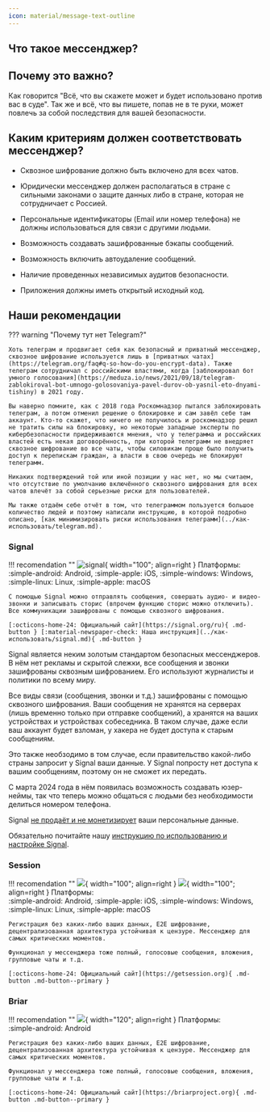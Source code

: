 ```yaml
---
icon: material/message-text-outline
---
```


## **Что такое мессенджер?**


## **Почему это важно?**

Как говорится "Всё, что вы скажете может и будет использовано против вас в суде". Так же и всё, что вы пишете, попав не в те руки, может повлечь за собой последствия для вашей безопасности.

## **Каким критериям должен соответствовать мессенджер?**

- Сквозное шифрование должно быть включено для всех чатов.

- Юридически мессенджер должен располагаться в стране с сильными законами о защите данных либо в стране, которая не сотрудничает с Россией.

- Персональные идентификаторы (Email или номер телефона) не должны использоваться для связи с другими людьми.

- Возможность создавать зашифрованные бэкапы сообщений.

- Возможность включить автоудаление сообщений.

- Наличие проведенных независимых аудитов безопасности.

- Приложения должны иметь открытый исходный код.

## **Наши рекомендации**

??? warning "Почему тут нет Telegram?"

    Хоть телеграм и продвигает себя как безопасный и приватный мессенджер, сквозное шифрование используется лишь в [приватных чатах](https://telegram.org/faq#q-so-how-do-you-encrypt-data). Также телеграм сотрудничал с российскими властями, когда [заблокировал бот умного голосования](https://meduza.io/news/2021/09/18/telegram-zablokiroval-bot-umnogo-golosovaniya-pavel-durov-ob-yasnil-eto-dnyami-tishiny) в 2021 году.

    Вы наверно помните, как с 2018 года Роскомнадзор пытался заблокировать телеграм, а потом отменил решение о блокировке и сам завёл себе там аккаунт. Кто-то скажет, что ничего не получилось и роскомнадзор решил не тратить силы на блокировку, но некоторые западные эксперты по кибербезопасности придерживаются мнения, что у телеграмма и российских властей есть некая договорённость, при которой телеграмм не внедряет сквозное шифрование во все чаты, чтобы силовикам проще было получить доступ к перепискам граждан, а власти в свою очередь не блокируют телеграмм.

    Никаких подтверждений той или иной позиции у нас нет, но мы считаем, что отсутствие по умолчанию включённого сквозного шифрования для всех чатов влечёт за собой серьезные риски для пользователей.

    Мы также отдаём себе отчёт в том, что телеграммом пользуется большое количество людей и поэтому написали инструкцию, в которой подробно описано, [как минимизировать риски использования телеграмм](../как-использовать/telegram.md). 


### **Signal**

!!! recomendation ""
    ![signal](../assets/icons/recomendations/messengers/signal.svg){ width="100"; align=right  }
    Платформы:   
    :simple-android: Android, :simple-apple: iOS, :simple-windows: Windows, :simple-linux: Linux, :simple-apple: macOS

    С помощью Signal можно отправлять сообщения, совершать аудио- и видео-звонки и записывать сторис (впрочем функцию сторис можно отключить). Все коммуникации зашифрованы с помощью сквозного шифрования. 

    [:octicons-home-24: Официальный сайт](https://signal.org/ru){ .md-button } [:material-newspaper-check: Наша инструкция](../как-использовать/signal.md){ .md-button } 

Signal является неким золотым стандартом безопасных мессенджеров. В нём нет рекламы и скрытой слежки, все сообщения и звонки зашифрованы сквозным шифрованием. Его используют журналисты и политики по всему миру.

Все виды связи (сообщения, звонки и т.д.) зашифрованы с помощью сквозного шифрования. Ваши сообщения не хранятся на серверах (лишь временно только при отправке сообщений), а хранятся на ваших устройствах и устройствах собеседника. В таком случае, даже если ваш аккаунт будет взломан, у хакера не будет доступа к старым сообщениям. 

Это также необзодимо в том случае, если правительство какой-либо страны запросит у Signal ваши данные. У Signal попросту нет доступа к вашим сообщениям, поэтому он не сможет их передать.

С марта 2024 года в нём появилась возможность создавать юзер-неймы, так что теперь можно общаться с людьми без необходимости делиться номером телефона. 

Signal [не продаёт и не монетизирует](https://signal.org/legal/) ваши персональные данные.

Обязательно почитайте нашу [инструкцию по использованию и настройке Signal](../как-использовать/signal.md).

### **Session**

!!! recomendation ""
    ![](../assets/icons/recomendations/messengers/session-black.svg#only-light){ width="100"; align=right  }
    ![](../assets/icons/recomendations/messengers/session-white.svg#only-dark){ width="100"; align=right  }
    Платформы:   
    :simple-android: Android, :simple-apple: iOS, :simple-windows: Windows, :simple-linux: Linux, :simple-apple: macOS

    Регистрация без каких-либо ваших данных, E2E шифрование, децентрализованная архитектура устойчивая к цензуре. Мессенджер для самых критических моментов. 

    Функционал у мессенджера тоже полный, голосовые сообщения, вложения, групповые чаты и т.д.

    [:octicons-home-24: Официальный сайт](https://getsession.org){ .md-button .md-button--primary }  

### **Briar**

!!! recomendation ""
    ![](../assets/icons/recomendations/messengers/briar.png){ width="120"; align=right  }
    Платформы:   
    :simple-android: Android

    Регистрация без каких-либо ваших данных, E2E шифрование, децентрализованная архитектура устойчивая к цензуре. Мессенджер для самых критических моментов. 

    Функционал у мессенджера тоже полный, голосовые сообщения, вложения, групповые чаты и т.д.

    [:octicons-home-24: Официальный сайт](https://briarproject.org){ .md-button .md-button--primary }
